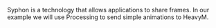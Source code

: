 Syphon is a technology that allows applications to share frames. In our example we will use Processing to send simple animations to HeavyM.